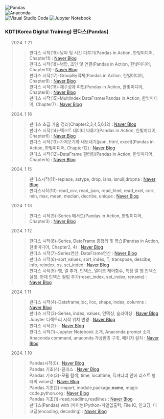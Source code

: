 ![Pandas](https://img.shields.io/badge/pandas-%23150458.svg?style=for-the-badge&logo=pandas&logoColor=white)   
![Anaconda](https://img.shields.io/badge/Anaconda-%2344A833.svg?style=for-the-badge&logo=anaconda&logoColor=white)   
![Visual Studio Code](https://img.shields.io/badge/Visual%20Studio%20Code-0078d7.svg?style=for-the-badge&logo=visual-studio-code&logoColor=white)
![Jupyter Notebook](https://img.shields.io/badge/jupyter-%23FA0F00.svg?style=for-the-badge&logo=jupyter&logoColor=white)   
 ### KDT(Korea Digital Training) 판다스(Pandas)   

	
> 2024. 1 21    
>  > 판다스 시작(19)-날짜 및 시간 다루기(Pandas in Action, 한빛미디어, Chapter11) : [Naver Blog](https://blog.naver.com/mathnoah/223329352400)    
>  > 판다스 시작(18)-병합, 조인 및 연결(Pandas in Action, 한빛미디어, Chapter10) : [Naver Blog](https://blog.naver.com/mathnoah/223329241615)    
>  > 판다스 시작(17)-GroupBy객체(Pandas in Action, 한빛미디어, Chapter9) : [Naver Blog](https://blog.naver.com/mathnoah/223329199235)    
>  > 판다스 시작(16)-재구성과 피벗(Pandas in Action, 한빛미디어, Chapter8) : [Naver Blog](https://blog.naver.com/mathnoah/223329140600)    
>  > 판다스 시작(15)-MultiIndex DataFrame(Pandas in Action, 한빛미디어, Chapter7) : [Naver Blog](https://blog.naver.com/mathnoah/223329100303)    

> 2024. 1 16    
>  > 판다스 초급 기술 정리(Chapter2,3,4,5,6,12) : [Naver Blog](https://blog.naver.com/mathnoah/223324365066)     
>  > 판다스 시작(14)-텍스트 데이터 다루기(Pandas in Action, 한빛미디어, Chapter6) : [Naver Blog](https://blog.naver.com/mathnoah/223324356075)       
>  > 판다스 시작(13)-가져오기와 내보내기(json, html, excel)(Pandas in Action, 한빛미디어, Chapter12) : [Naver Blog](https://blog.naver.com/mathnoah/223323923775)       
>  > 판다스 시작(12)-DataFrame 필터링(Pandas in Action, 한빛미디어, Chapter5) : [Naver Blog](https://blog.naver.com/mathnoah/223323838906)    

> 2024. 1 15    
>  > 판다스시작(11)-replace, astype, drop, isna, isnull,dropna : [Naver Blog](https://blog.naver.com/mathnoah/223323310090)       
>  > 판다스시작(10)-read_csv, read_json, read_html, read_exel, corr, min, max, mean, median, decribe, unique : [Naver Blog](https://blog.naver.com/mathnoah/223323283162)    

> 2024. 1 13    
>  > 판다스 시작(9)-Series 메서드(Pandas in Action, 한빛미디어, Chapter3) : [Naver Blog](https://blog.naver.com/mathnoah/223321399419)    

> 2024. 1 12    
>  > 판다스 시작(8)-Series, DataFrame 총정리 및 복습(Pandas in Action, 한빛미디어, Chapter2, 4) : [Naver Blog](https://blog.naver.com/mathnoah/223320799227)       
>  > 판다스 시작(7)-Series연산, DataFrame연산 : [Naver Blog](https://blog.naver.com/mathnoah/223320534771)       
>  > 판다스 시작(6)-sort_values, sort_index, T, transpose, descibe, info, reindex, xs, set_index : [Naver Blog](https://blog.naver.com/mathnoah/223320459566)       
>  > 판다스 시작(5)-행, 열 추가, 인덱스, 열이름 제어함수, 특정 열 행 인덱스 설정, 현재 인덱스 컬럼 추가(reset_index, set_index, rename) : [Naver Blog](https://blog.naver.com/mathnoah/223320274084)    

> 2024. 1 11    
>  > 판다스 시작(4)-Dataframe,loc, iloc, shape, index, columns : [Naver Blog](https://blog.naver.com/mathnoah/223319432790)      
>  > 판다스 시작(3)-Series, index, values, 인덱싱, 슬라이싱 : [Naver Blog](https://blog.naver.com/mathnoah/223319253366)       
>  > Jupyter 디렉토리 시작 위치 변경 : [Naver Blog](https://blog.naver.com/mathnoah/223319124956)    
>  > 판다스 시작(2)- : [Naver Blog](https://blog.naver.com/mathnoah/223319059631)       
>  > 판다스 시작(1)-Jupyter Notebook 소개, Anaconda prompt 소개, Anaconda command, anaconda 가상환경 구축, 패키지 설치 : [Naver Blog](https://blog.naver.com/mathnoah/223318965341)    

> 2024. 1 10    
>  > Pandas시작(0) : [Naver Blog](https://blog.naver.com/mathnoah/223318377057)    
>  > Pandas 기초(4)-클래스 : [Naver Blog](https://blog.naver.com/mathnoah/223318330128)        
>  > Pandas 기초(3)-모듈 탐색, time, localtime, 딕셔너리 안에 리스트 형태의 value값 : [Naver Blog](https://blog.naver.com/mathnoah/223318247849)       
>  > Pandas 기초(2)-import, module,package,__name__, magic code,python.org : [Naver Blog](https://blog.naver.com/mathnoah/223318130774)     
>  > Pandas 기초(1)-read,readline,readlines : [Naver Blog](https://blog.naver.com/mathnoah/223317992841)       
>  > 판다스(Pandas) with (파이썬)Python-파일입출력, File IO, 인코딩, 디코딩(encoding, decoding) : [Naver Blog](https://blog.naver.com/mathnoah/223317909161)    

